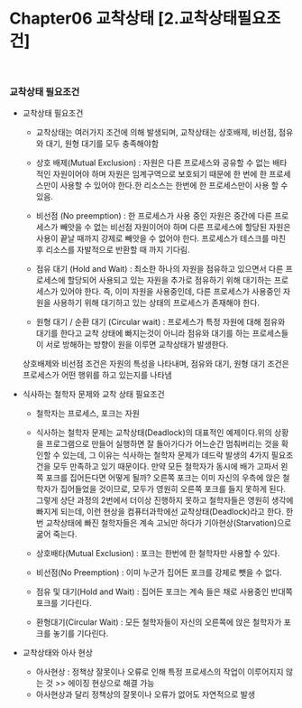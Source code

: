# Chapter06 교착상태 [2.교착상태필요조건] 

<br>

### 교착상태 필요조건

   - 교착상태 필요조건
      - 교착상태는 여러가지 조건에 의해 발생되며, 교착상태는 상호배제, 비선점, 점유와 대기, 원형 대기를 모두 충족해야함
      - 상호 배제(Mutual Exclusion) : 자원은 다른 프로세스와 공유할 수 없는 배타적인 자원이어야 하며 자원은 임계구역으로 보호되기 때문에 한 번에 한 프로세스만이 사용할 수 있어야 한다.한 리소스는 한번에 한 프로세스만이 사용 할 수 있음.

      - 비선점 (No preemption) : 한 프로세스가 사용 중인 자원은 중간에 다른 프로세스가 빼앗을 수 없는 비선점 자원이어야 하며 다른 프로세스에 할당된 자원은 사용이 끝날 때까지 강제로 빼앗을 수 없어야 한다. 프로세스가 테스크를 마친 후 리소스를 자발적으로 반환할 때 까지 기다림.

      - 점유 대기 (Hold and Wait) : 최소한 하나의 자원을 점유하고 있으면서 다른 프로세스에 할당되어 사용되고 있는 자원을 추가로 점유하기 위해 대기하는 프로세스가 있어야 한다.
      즉, 이미 자원을 사용중인데, 다른 프로세스가 사용중인 자원을 사용하기 위해 대기하고 있는 상태의 프로세스가 존재해야 한다. 

      - 원형 대기 / 순환 대기 (Circular wait) : 프로세스가 특정 자원에 대해 점유와 대기를 한다고 교착 상태에 빠지는것이 아니라 점유와 대기를 하는 프로세스들이 서로 방해하는 방향이 원을 이루면 교착상태가 발생한다. 

      상호배제와 비선점 조건은 자원의 특성을 나타내며, 점유와 대기, 원형 대기 조건은 프로세스가 어떤 행위를 하고 있는지를 나타냄 

   - 식사하는 철학자 문제와 교착 상태 필요조건
   
      - 철학자는 프로세스, 포크는 자원
      - 식사하는 철학자 문제는 교착상태(Deadlock)의 대표적인 예제이다.위의 상황을 프로그램으로 만들어 실행하면 잘 돌아가다가 어느순간 멈춰버리는 것을 확인할 수 있는데, 그 이유는 식사하는 철학자 문제가 데드락 발생의 4가지 필요조건을 모두 만족하고 있기 때문이다. 만약 모든 철학자가 동시에 배가 고파서 왼쪽 포크를 집어든다면 어떻게 될까? 오른쪽 포크는 이미 자신의 우측에 앉은 철학자가 집어들었을 것이므로, 모두가 영원히 오른쪽 포크를 들지 못하게 된다. 그렇게 상단 과정의 2번에서 더이상 진행하지 못하고 철학자들은 영원히 생각에 빠지게 되는데, 이런 현상을 컴퓨터과학에선 교착상태(Deadlock)라고 한다. 한번 교착상태에 빠진 철학자들은 계속 고뇌만 하다가 기아현상(Starvation)으로 굶어 죽는다.    

      - 상호배타(Mutual Exclusion) : 포크는 한번에 한 철학자만 사용할 수 있다.
      - 비선점(No Preemption) : 이미 누군가 집어든 포크를 강제로 뺏을 수 없다.
      - 점유 및 대기(Hold and Wait) : 집어든 포크는 계속 들은 채로 사용중인 반대쪽 포크를 기다린다.
      - 환형대기(Circular Wait) : 모든 철학자들이 자신의 오른쪽에 앉은 철학자가 포크를 놓기를 기다린다.

   - 교착상태와 아사 현상
      - 아사현상 : 정책상 잘못이나 오류로 인해 특정 프로세스의 작업이 이루어지지 않는 것 >> 에이징 현상으로 해결 가능
      - 아사현상과 달리 정책상의 잘못이나 오류가 없어도 자연적으로 발생 


​
   

      

   



``` 